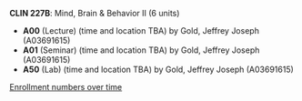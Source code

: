**CLIN 227B**: Mind, Brain & Behavior II (6 units)

- **A00** (Lecture) (time and location TBA) by Gold, Jeffrey Joseph (A03691615)
- **A01** (Seminar) (time and location TBA) by Gold, Jeffrey Joseph (A03691615)
- **A50** (Lab) (time and location TBA) by Gold, Jeffrey Joseph (A03691615)

[Enrollment numbers over time](./CLIN227B.tsv)
